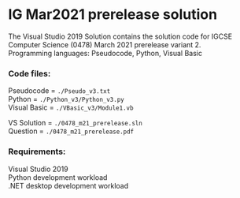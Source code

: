 # IG Mar2021 prerelease solution
The Visual Studio 2019 Solution contains the solution code for IGCSE Computer Science (0478) March 2021 prerelease variant 2.  
Programming languages: Pseudocode, Python, Visual Basic

### Code files:  
Pseudocode = `./Pseudo_v3.txt`  
Python = `./Python_v3/Python_v3.py`  
Visual Basic = `./VBasic_v3/Module1.vb`

VS Solution = `./0478_m21_prerelease.sln`  
Question = `./0478_m21_prerelease.pdf`

### Requirements: 
Visual Studio 2019  
Python development workload  
.NET desktop development workload
